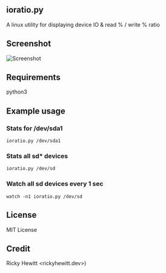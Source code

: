 ## ioratio.py 
A linux utility for displaying device IO & read % / write % ratio

## Screenshot
![Screenshot](https://user-images.githubusercontent.com/1459733/88938156-e4187b80-d239-11ea-927f-88e69ec29ae1.png)

## Requirements
python3

## Example usage

### Stats for /dev/sda1
`ioratio.py /dev/sda1`

### Stats all sd* devices
`ioratio.py /dev/sd`

### Watch all sd devices every 1 sec
`watch -n1 ioratio.py /dev/sd`

## License
MIT License

## Credit
Ricky Hewitt <rickyhewitt.dev>)
